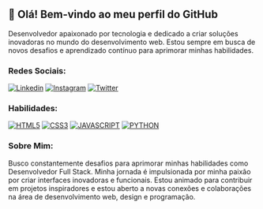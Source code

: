 ## 👋 Olá! Bem-vindo ao meu perfil do GitHub
Desenvolvedor apaixonado por tecnologia e dedicado a criar soluções inovadoras no mundo do desenvolvimento web. Estou sempre em busca de novos desafios e aprendizado contínuo para aprimorar minhas habilidades.

### Redes Sociais:
[![Linkedin](https://img.shields.io/badge/LinkedIn-0077B5?style=for-the-badge&logo=linkedin&logoColor=white)](https://www.linkedin.com/in/alfred-micael-58a18326a/)
[![Instagram](https://img.shields.io/badge/Instagram-E4405F?style=for-the-badge&logo=instagram&logoColor=white)](https://www.instagram.com/alfredmicael/)
[![Twitter](https://img.shields.io/badge/Twitter-1DA1F2?style=for-the-badge&logo=twitter&logoColor=white)](https://twitter.com/devalfredinho)

### Habilidades:
[![HTML5](https://img.shields.io/badge/HTML5-E34F26?style=for-the-badge&logo=html5&logoColor=white)](https://www.google.com/search?q=HTML5&sca_esv=557502889&sxsrf=AB5stBg-qit_XSwOpP7_Q-MnHKUgjmvBFg%3A1692212951557&ei=1x7dZLfOIbu65OUPy9CJ6AY&ved=0ahUKEwj3lfK-8OGAAxU7HbkGHUtoAm0Q4dUDCA8&uact=5&oq=HTML5&gs_lp=Egxnd3Mtd2l6LXNlcnAiBUhUTUw1MgoQABhHGNYEGLADMgoQABhHGNYEGLADMgoQABhHGNYEGLADMgoQABhHGNYEGLADMgoQABhHGNYEGLADMgoQABhHGNYEGLADMgoQABhHGNYEGLADMgoQABhHGNYEGLADMgoQABiKBRiwAxhDMgoQABiKBRiwAxhDSNQFULQEWLQEcAF4AZABAJgBAKABAKoBALgBA8gBAPgBAeIDBBgAIEGIBgGQBgo&sclient=gws-wiz-serp)
[![CSS3](https://img.shields.io/badge/CSS3-1572B6?style=for-the-badge&logo=css3&logoColor=white)](https://www.google.com/search?q=CSS3&sca_esv=557502889&sxsrf=AB5stBg-qit_XSwOpP7_Q-MnHKUgjmvBFg%3A1692212951557&ei=1x7dZLfOIbu65OUPy9CJ6AY&ved=0ahUKEwj3lfK-8OGAAxU7HbkGHUtoAm0Q4dUDCA8&uact=5&oq=CSS3&gs_lp=Egxnd3Mtd2l6LXNlcnAiBENTUzMyDRAAGIoFGLEDGIMBGEMyBRAAGIAEMgUQABiABDIFEAAYgAQyBRAAGIAEMgUQABiABDIFEAAYgAQyBRAAGIAEMgUQLhiABDIFEAAYgARIuRBQAFj_B3AAeAGQAQCYAawBoAGCBaoBAzAuNLgBA8gBAPgBAcICBxAjGIoFGCfCAgcQABiKBRhDwgILEC4YgAQYsQMYgwHCAhEQLhiDARjHARixAxjRAxiABMICCxAAGIAEGLEDGIMBwgIIEC4YgAQYsQPCAgoQABiKBRixAxhDwgIIEAAYgAQYsQPiAwQYACBBiAYB&sclient=gws-wiz-serp)
[![JAVASCRIPT](https://img.shields.io/badge/JavaScript-F7DF1E?style=for-the-badge&logo=javascript&logoColor=black)](https://www.google.com/search?q=JAVASCRIPT&oq=JAVASCRIPT&aqs=chrome..69i57j0i131i433i512j0i67i650j0i131i433i512j0i67i650j0i433i512j0i131i433i512j0i433i512j0i131i433i512l2.2039j0j7&sourceid=chrome&ie=UTF-8)
[![PYTHON](https://img.shields.io/badge/Python-3776AB?style=for-the-badge&logo=python&logoColor=white)](https://www.google.com/search?q=PYTHON&sca_esv=557502889&sxsrf=AB5stBj_EuwsblPIenaoX_MBlLjGJfb4pw%3A1692213271316&ei=FyDdZIH1EqWy1sQP5pu_2AY&ved=0ahUKEwjB3K7X8eGAAxUlmZUCHebND2sQ4dUDCA8&uact=5&oq=PYTHON&gs_lp=Egxnd3Mtd2l6LXNlcnAiBlBZVEhPTjIEECMYJzINEAAYigUYsQMYgwEYQzILEAAYgAQYsQMYgwEyCxAAGIAEGLEDGIMBMgsQABiABBixAxiDATINEC4YigUYxwEY0QMYQzIHEAAYigUYQzIFEAAYgAQyCxAAGIAEGLEDGIMBMgsQABiABBixAxiDAUj1CFAAWMIGcAB4AZABAJgBkwGgAcoGqgEDMC42uAEDyAEA-AEBwgIHECMYigUYJ8ICBxAuGIoFGEPCAgsQLhiABBixAxiDAeIDBBgAIEGIBgE&sclient=gws-wiz-serp)

### Sobre Mim:
Busco constantemente desafios para aprimorar minhas habilidades como Desenvolvedor Full Stack. Minha jornada é impulsionada por minha paixão por criar interfaces inovadoras e funcionais. Estou animado para contribuir em projetos inspiradores e estou aberto a novas conexões e colaborações na área de desenvolvimento web, design e programação.
